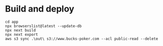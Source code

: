 # Build and deploy

```
cd app
npx browserslist@latest --update-db
npx next build
npx next export
aws s3 sync .\out\ s3://www.bucks-poker.com --acl public-read --delete
```
